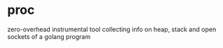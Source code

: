 # proc
zero-overhead instrumental tool collecting info on heap, stack and open sockets of a golang program